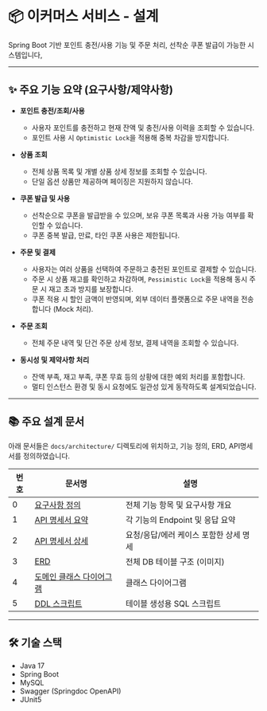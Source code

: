 # 📦 이커머스 서비스 - 설계

Spring Boot 기반 포인트 충전/사용 기능 및 주문 처리, 선착순 쿠폰 발급이 가능한 시스템입니다,

---

## ✨ 주요 기능 요약 (요구사항/제약사항)

- **포인트 충전/조회/사용**
    - 사용자 포인트를 충전하고 현재 잔액 및 충전/사용 이력을 조회할 수 있습니다.
    - 포인트 사용 시 `Optimistic Lock`을 적용해 중복 차감을 방지합니다.

- **상품 조회**
    - 전체 상품 목록 및 개별 상품 상세 정보를 조회할 수 있습니다.
    - 단일 옵션 상품만 제공하며 페이징은 지원하지 않습니다.

- **쿠폰 발급 및 사용**
    - 선착순으로 쿠폰을 발급받을 수 있으며, 보유 쿠폰 목록과 사용 가능 여부를 확인할 수 있습니다.
    - 쿠폰 중복 발급, 만료, 타인 쿠폰 사용은 제한됩니다.

- **주문 및 결제**
    - 사용자는 여러 상품을 선택하여 주문하고 충전된 포인트로 결제할 수 있습니다.
    - 주문 시 상품 재고를 확인하고 차감하며, `Pessimistic Lock`을 적용해 동시 주문 시 재고 초과 방지를 보장합니다.
    - 쿠폰 적용 시 할인 금액이 반영되며, 외부 데이터 플랫폼으로 주문 내역을 전송합니다 (Mock 처리).

- **주문 조회**
    - 전체 주문 내역 및 단건 주문 상세 정보, 결제 내역을 조회할 수 있습니다.

- **동시성 및 제약사항 처리**
    - 잔액 부족, 재고 부족, 쿠폰 무효 등의 상황에 대한 예외 처리를 포함합니다.
    - 멀티 인스턴스 환경 및 동시 요청에도 일관성 있게 동작하도록 설계되었습니다.


---

## 📚 주요 설계 문서

아래 문서들은 `docs/architecture/` 디렉토리에 위치하고, 기능 정의, ERD, API명세서를 정의하였습니다.

| 번호 | 문서명                                                             | 설명 |
|------|-----------------------------------------------------------------|------|
| 0 | [요구사항 정의](docs/architecture/0.요구사항_정의.md)                         | 전체 기능 항목 및 요구사항 개요 |
| 1 | [API 명세서 요약](docs/architecture/1.API명세서_요약.md)                  | 각 기능의 Endpoint 및 응답 요약 |
| 2 | [API 명세서 상세](docs/architecture/2.API명세서_상세.md)                  | 요청/응답/에러 케이스 포함한 상세 명세 |
| 3 | [ERD](docs/architecture/3-1.ERD.png)                            | 전체 DB 테이블 구조 (이미지) |
| 4 | [도메인 클래스 다이어그램](docs/architecture/4-1.domain-class-diagram.png) | 클래스 다이어그램 |
| 5 | [DDL 스크립트](docs/architecture/5.ddl.sql)                         | 테이블 생성용 SQL 스크립트 |


---

## 🛠 기술 스택

- Java 17
- Spring Boot
- MySQL
- Swagger (Springdoc OpenAPI)
- JUnit5
